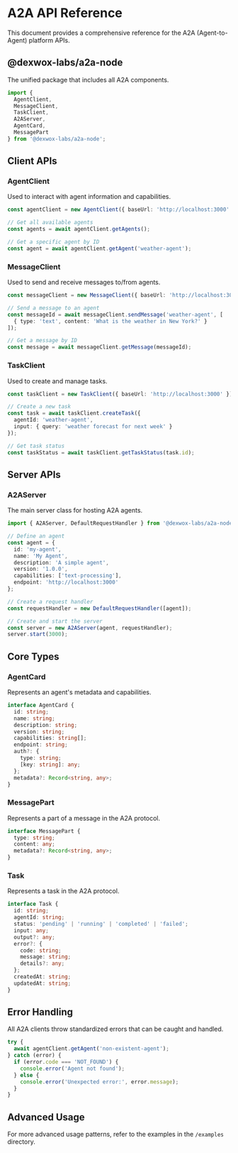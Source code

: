 # A2A API Reference

This document provides a comprehensive reference for the A2A (Agent-to-Agent) platform APIs.

## @dexwox-labs/a2a-node

The unified package that includes all A2A components.

```typescript
import { 
  AgentClient, 
  MessageClient, 
  TaskClient, 
  A2AServer, 
  AgentCard, 
  MessagePart 
} from '@dexwox-labs/a2a-node';
```

## Client APIs

### AgentClient

Used to interact with agent information and capabilities.

```typescript
const agentClient = new AgentClient({ baseUrl: 'http://localhost:3000' });

// Get all available agents
const agents = await agentClient.getAgents();

// Get a specific agent by ID
const agent = await agentClient.getAgent('weather-agent');
```

### MessageClient

Used to send and receive messages to/from agents.

```typescript
const messageClient = new MessageClient({ baseUrl: 'http://localhost:3000' });

// Send a message to an agent
const messageId = await messageClient.sendMessage('weather-agent', [
  { type: 'text', content: 'What is the weather in New York?' }
]);

// Get a message by ID
const message = await messageClient.getMessage(messageId);
```

### TaskClient

Used to create and manage tasks.

```typescript
const taskClient = new TaskClient({ baseUrl: 'http://localhost:3000' });

// Create a new task
const task = await taskClient.createTask({
  agentId: 'weather-agent',
  input: { query: 'weather forecast for next week' }
});

// Get task status
const taskStatus = await taskClient.getTaskStatus(task.id);
```

## Server APIs

### A2AServer

The main server class for hosting A2A agents.

```typescript
import { A2AServer, DefaultRequestHandler } from '@dexwox-labs/a2a-node';

// Define an agent
const agent = {
  id: 'my-agent',
  name: 'My Agent',
  description: 'A simple agent',
  version: '1.0.0',
  capabilities: ['text-processing'],
  endpoint: 'http://localhost:3000'
};

// Create a request handler
const requestHandler = new DefaultRequestHandler([agent]);

// Create and start the server
const server = new A2AServer(agent, requestHandler);
server.start(3000);
```

## Core Types

### AgentCard

Represents an agent's metadata and capabilities.

```typescript
interface AgentCard {
  id: string;
  name: string;
  description: string;
  version: string;
  capabilities: string[];
  endpoint: string;
  auth?: {
    type: string;
    [key: string]: any;
  };
  metadata?: Record<string, any>;
}
```

### MessagePart

Represents a part of a message in the A2A protocol.

```typescript
interface MessagePart {
  type: string;
  content: any;
  metadata?: Record<string, any>;
}
```

### Task

Represents a task in the A2A protocol.

```typescript
interface Task {
  id: string;
  agentId: string;
  status: 'pending' | 'running' | 'completed' | 'failed';
  input: any;
  output?: any;
  error?: {
    code: string;
    message: string;
    details?: any;
  };
  createdAt: string;
  updatedAt: string;
}
```

## Error Handling

All A2A clients throw standardized errors that can be caught and handled.

```typescript
try {
  await agentClient.getAgent('non-existent-agent');
} catch (error) {
  if (error.code === 'NOT_FOUND') {
    console.error('Agent not found');
  } else {
    console.error('Unexpected error:', error.message);
  }
}
```

## Advanced Usage

For more advanced usage patterns, refer to the examples in the `/examples` directory.
